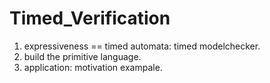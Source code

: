 # Timed_Verification

1. expressiveness =\= timed automata: timed modelchecker. 
2. build the primitive language. 
3. application: motivation exampale.  